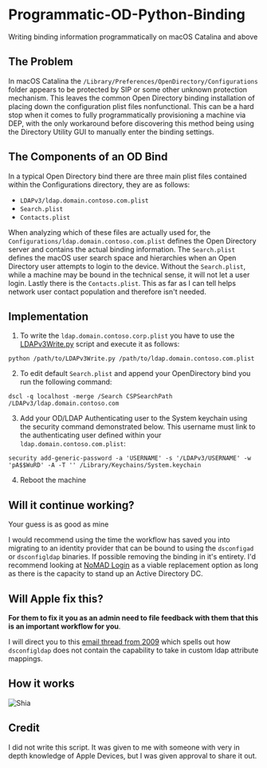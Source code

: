 # Programmatic-OD-Python-Binding
Writing binding information programmatically on macOS Catalina and above

## The Problem
In macOS Catalina the `/Library/Preferences/OpenDirectory/Configurations` folder appears to be protected by SIP or some other unknown protection mechanism. This leaves the common Open Directory binding installation of placing down the configuration plist files nonfunctional. This can be a hard stop when it comes to fully programmatically provisioning a machine via DEP, with the only workaround before discovering this method being using the Directory Utility GUI to manually enter the binding settings.

## The Components of an OD Bind
In a typical Open Directory bind there are three main plist files contained within the Configurations directory, they are as follows:
 
 * `LDAPv3/ldap.domain.contoso.com.plist`
 * `Search.plist`
 * `Contacts.plist`
 
 When analyzing which of these files are actually used for, the `Configurations/ldap.domain.contoso.com.plist` defines the Open Directory server and contains the actual binding information. The `Search.plist` defines the macOS user search space and hierarchies when an Open Directory user attempts to login to the device. Without the `Search.plist`, while a machine may be bound in the technical sense, it will not let a user login. Lastly there is the `Contacts.plist`. This as far as I can tell helps network user contact population and therefore isn't needed. 

## Implementation
1. To write the `ldap.domain.contoso.corp.plist` you have to use the [LDAPv3Write.py](https://github.com/Yohan460/Programmatic-OD-Python-Binding/blob/master/LDAPv3Write.py) script and execute it as follows:

`python /path/to/LDAPv3Write.py /path/to/ldap.domain.contoso.com.plist`

2. To edit default `Search.plist` and append your OpenDirectory bind you run the following command:

`dscl -q localhost -merge /Search CSPSearchPath /LDAPv3/ldap.domain.contoso.com`

3. Add your OD/LDAP Authenticating user to the System keychain using the security command demonstrated below. This username must link to the authenticating user defined within your `ldap.domain.contoso.com.plist`:

`security add-generic-password -a 'USERNAME' -s '/LDAPv3/USERNAME' -w 'pA$$WuRD' -A -T '' /Library/Keychains/System.keychain`

4. Reboot the machine

## Will it continue working?
Your guess is as good as mine

I would recommend using the time the workflow has saved you into migrating to an identity provider that can be bound to using the `dsconfigad` or `dsconfigldap` binaries. If possible removing the binding in it's entirety. I'd recommend looking at [NoMAD Login](https://gitlab.com/orchardandgrove-oss/NoMADLogin-AD) as a viable replacement option as long as there is the capacity to stand up an Active Directory DC.

## Will Apple fix this?
**For them to fix it you as an admin need to file feedback with them that this is an important workflow for you**. 

I will direct you to this [email thread from 2009](https://lists.apple.com/archives/darwin-dev/2009/Feb/msg00127.html) which spells out how `dsconfigldap` does not contain the capability to take in custom ldap attribute mappings.

## How it works
![Shia](https://media.giphy.com/media/ujUdrdpX7Ok5W/giphy.gif)

## Credit
I did not write this script. It was given to me with someone with very in depth knowledge of Apple Devices, but I was given approval to share it out.
